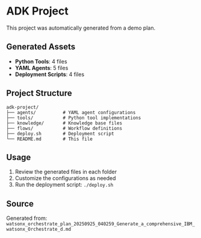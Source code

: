# ADK Project

This project was automatically generated from a demo plan.

## Generated Assets

- **Python Tools**: 4 files
- **YAML Agents**: 5 files
- **Deployment Scripts**: 4 files

## Project Structure

```
adk-project/
├── agents/          # YAML agent configurations
├── tools/           # Python tool implementations
├── knowledge/       # Knowledge base files
├── flows/           # Workflow definitions
├── deploy.sh        # Deployment script
└── README.md        # This file
```

## Usage

1. Review the generated files in each folder
2. Customize the configurations as needed
3. Run the deployment script: `./deploy.sh`

## Source

Generated from: `watsonx_orchestrate_plan_20250925_040259_Generate_a_comprehensive_IBM_watsonx_Orchestrate_d.md`
